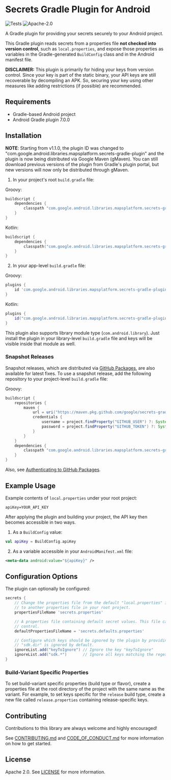 # Secrets Gradle Plugin for Android
![Tests](https://github.com/google/secrets-gradle-plugin/workflows/Tests/badge.svg)
![Apache-2.0](https://img.shields.io/badge/license-Apache-blue)

A Gradle plugin for providing your secrets securely to your Android project.

This Gradle plugin reads secrets from a properties file **not checked into version control**,
such as `local.properties`, and expose those properties as variables in the Gradle-generated `BuildConfig`
class and in the Android manifest file.

**DISCLAIMER:** This plugin is primarily for hiding your keys from version control. Since your key is part of the static binary, your API keys are still recoverable by decompiling an APK. So, securing your key using other measures like adding restrictions (if possible) are recommended.

## Requirements
* Gradle-based Android project
* Android Gradle plugin 7.0.0

## Installation

**NOTE**: Starting from v1.1.0, the plugin ID was changed to "com.google.android.libraries.mapsplatform.secrets-gradle-plugin" and the plugin is now being distributed via Google Maven (gMaven).  You can still download previous versions of the plugin from Gradle's plugin portal, but new versions will now only be distributed through gMaven.

1. In your project's root `build.gradle` file:

Groovy:
```groovy
buildscript {
    dependencies {
        classpath "com.google.android.libraries.mapsplatform.secrets-gradle-plugin:secrets-gradle-plugin:2.0.0"
    }
}
```

Kotlin:
```kotlin
buildscript {
    dependencies {
        classpath("com.google.android.libraries.mapsplatform.secrets-gradle-plugin:secrets-gradle-plugin:2.0.0")
    }
}
```

2. In your app-level `build.gradle` file:

Groovy:
```groovy
plugins {
    id 'com.google.android.libraries.mapsplatform.secrets-gradle-plugin'
}
```

Kotlin:
```groovy
plugins {
    id("com.google.android.libraries.mapsplatform.secrets-gradle-plugin")
}
```

This plugin also supports library module type (`com.android.library`). Just install the plugin in your library-level `build.gradle` file and keys will be visible inside that module as well.

### Snapshot Releases

Snapshot releases, which are distributed via [GitHub Packages](https://github.com/orgs/google/packages?repo_name=secrets-gradle-plugin), are also available for latest fixes. To use a snapshot release, add the following repository to your project-level `build.gradle` file:

Groovy:
```groovy
buildscript {
    repositories {
        maven {
            url = uri("https://maven.pkg.github.com/google/secrets-gradle-plugin")
            credentials {
                username = project.findProperty("GITHUB_USER") ?: System.getenv("GITHUB_USER")
                password = project.findProperty("GITHUB_TOKEN") ?: System.getenv("GITHUB_TOKEN")
            }
        }
    }
    dependencies {
        classpath "com.google.android.libraries.mapsplatform.secrets-gradle-plugin:secrets-gradle-plugin:<version>-SNAPSHOT"
    }
}
```

Also, see [Authenticating to GitHub Packages](https://docs.github.com/en/packages/learn-github-packages/introduction-to-github-packages#authenticating-to-github-packages).


## Example Usage

Example contents of `local.properties` under your root project:
```
apiKey=YOUR_API_KEY
```

After applying the plugin and building your project, the API key then becomes accessible in two ways.

  1. As a `BuildConfig` value:
  ```kotlin
  val apiKey = BuildConfig.apiKey
  ```
  2. As a variable accessible in your `AndroidManifest.xml` file:
  ```xml
  <meta-data android:value="${apiKey}" />
  ```

## Configuration Options

The plugin can optionally be configured:

```groovy
secrets {
    // Change the properties file from the default "local.properties" in your root project
    // to another properties file in your root project.
    propertiesFileName 'secrets.properties'

    // A properties file containing default secret values. This file can be checked in version
    // control.
    defaultPropertiesFileName = 'secrets.defaults.properties'

    // Configure which keys should be ignored by the plugin by providing regular expressions.
    // "sdk.dir" is ignored by default.
    ignoreList.add("keyToIgnore") // Ignore the key "keyToIgnore"
    ignoreList.add("sdk.*")       // Ignore all keys matching the regexp "sdk.*"
}
```

### Build-Variant Specific Properties

To set build-variant specific properties (build type or flavor), create a properties file at the
root directory of the project with the same name as the variant. For example, to set keys specific
for the `release` build type, create a new file called `release.properties` containing
release-specific keys.

## Contributing

Contributions to this library are always welcome and highly encouraged!

See [CONTRIBUTING.md](CONTRIBUTING.md) and [CODE_OF_CONDUCT.md](CODE_OF_CONDUCT.md) for more 
information on how to get started.

## License
Apache 2.0. See [LICENSE](LICENSE) for more information.
